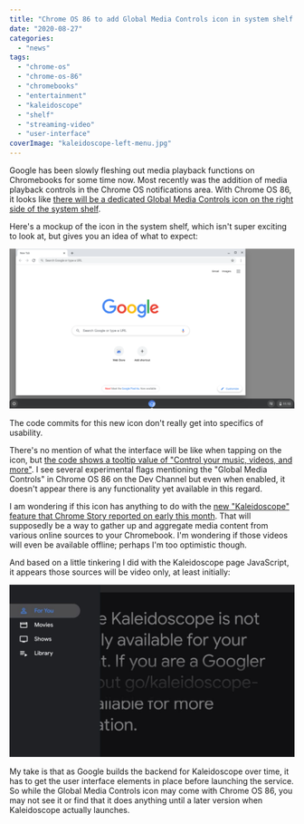 ```yaml
---
title: "Chrome OS 86 to add Global Media Controls icon in system shelf on Chromebooks: Kaleidoscope?"
date: "2020-08-27"
categories: 
  - "news"
tags: 
  - "chrome-os"
  - "chrome-os-86"
  - "chromebooks"
  - "entertainment"
  - "kaleidoscope"
  - "shelf"
  - "streaming-video"
  - "user-interface"
coverImage: "kaleidoscope-left-menu.jpg"
---
```


Google has been slowly fleshing out media playback functions on Chromebooks for some time now. Most recently was the addition of media playback controls in the Chrome OS notifications area. With Chrome OS 86, it looks like [there will be a dedicated Global Media Controls icon on the right side of the system shelf](https://chromium.googlesource.com/chromium/src.git/+/4675273693488137fbb007879ef9f7119d8b6f5f/ash/resources/vector_icons/global_media_controls.icon).

Here's a mockup of the icon in the system shelf, which isn't super exciting to look at, but gives you an idea of what to expect:

![](images/Chrome-OS-86-Media-button-1024x573.png)

The code commits for this new icon don't really get into specifics of usability.

There's no mention of what the interface will be like when tapping on the icon, but [the code shows a tooltip value of "Control your music, videos, and more"](https://chromium.googlesource.com/chromium/src/+/4675273693488137fbb007879ef9f7119d8b6f5f/ash/ash_strings.grd). I see several experimental flags mentioning the "Global Media Controls" in Chrome OS 86 on the Dev Channel but even when enabled, it doesn't appear there is any functionality yet available in this regard.

I am wondering if this icon has anything to do with the [new "Kaleidoscope" feature that Chrome Story reported on early this month](https://www.chromestory.com/2020/08/chrome-kaleidoscope/). That will supposedly be a way to gather up and aggregate media content from various online sources to your Chromebook. I'm wondering if those videos will even be available offline; perhaps I'm too optimistic though.

And based on a little tinkering I did with the Kaleidoscope page JavaScript, it appears those sources will be video only, at least initially:

![](images/kaleidoscope-left-menu-1024x618.jpg)

My take is that as Google builds the backend for Kaleidoscope over time, it has to get the user interface elements in place before launching the service. So while the Global Media Controls icon may come with Chrome OS 86, you may not see it or find that it does anything until a later version when Kaleidoscope actually launches.
